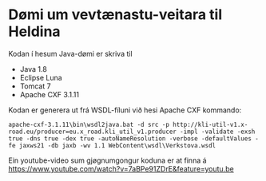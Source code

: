 # Dømi um vevtænastu-veitara til  Heldina

Kodan í hesum Java-dømi er skriva til

* Java 1.8
* Eclipse Luna 
* Tomcat 7
* Apache CXF 3.1.11

Kodan er generera ut frá WSDL-fíluni við hesi Apache CXF kommando:

    apache-cxf-3.1.11\bin\wsdl2java.bat -d src -p http://kli-util-v1.x-road.eu/producer=eu.x_road.kli_util_v1.producer -impl -validate -exsh true -dns true -dex true -autoNameResolution -verbose -defaultValues -fe jaxws21 -db jaxb -wv 1.1 WebContent\wsdl\Verkstova.wsdl


Ein youtube-video sum gjøgnumgongur koduna er at finna á https://www.youtube.com/watch?v=7aBPe91ZDrE&feature=youtu.be
